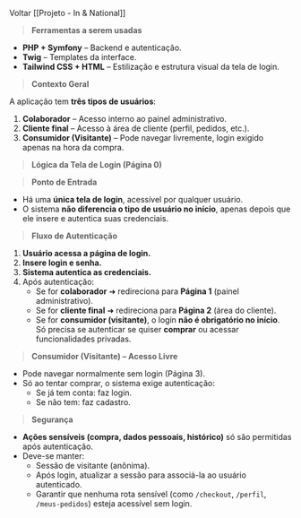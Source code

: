 
Voltar [[Projeto - In & National]]

> **Ferramentas a serem usadas**

- **PHP + Symfony** – Backend e autenticação.
- **Twig** – Templates da interface.
- **Tailwind CSS + HTML** – Estilização e estrutura visual da tela de login.

> **Contexto Geral**

A aplicação tem **três tipos de usuários**:

1. **Colaborador** – Acesso interno ao painel administrativo.
2. **Cliente final** – Acesso à área de cliente (perfil, pedidos, etc.).
3. **Consumidor (Visitante)** – Pode navegar livremente, login exigido apenas na hora da compra.


> **Lógica da Tela de Login (Página 0)**

 > **Ponto de Entrada**

- Há uma **única tela de login**, acessível por qualquer usuário.
- O sistema **não diferencia o tipo de usuário no início**, apenas depois que ele insere e autentica suas credenciais.

> **Fluxo de Autenticação**

1. **Usuário acessa a página de login.**
2. **Insere login e senha.**
3. **Sistema autentica as credenciais.**
4. Após autenticação:
    - Se for **colaborador** ➜ redireciona para **Página 1** (painel administrativo).
    - Se for **cliente final** ➜ redireciona para **Página 2** (área do cliente).
    - Se for **consumidor (visitante)**, o login **não é obrigatório no início**. Só precisa se autenticar se quiser **comprar** ou acessar funcionalidades privadas.

 > **Consumidor (Visitante) – Acesso Livre**

- Pode navegar normalmente sem login (Página 3).
- Só ao tentar comprar, o sistema exige autenticação:
    - Se já tem conta: faz login.
    - Se não tem: faz cadastro.

> **Segurança**

- **Ações sensíveis (compra, dados pessoais, histórico)** só são permitidas após autenticação.
- Deve-se manter:
    - Sessão de visitante (anônima).
    - Após login, atualizar a sessão para associá-la ao usuário autenticado.
    - Garantir que nenhuma rota sensível (como `/checkout`, `/perfil`, `/meus-pedidos`) esteja acessível sem login.